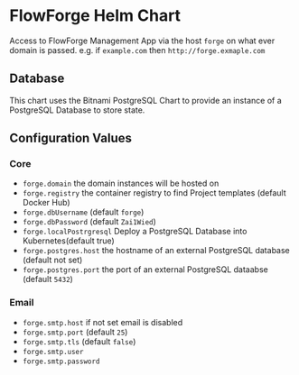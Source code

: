# FlowForge Helm Chart

Access to FlowForge Management App via the host `forge` on what ever domain is passed. e.g. if `example.com` then `http://forge.exmaple.com`

## Database

This chart uses the Bitnami PostgreSQL Chart to provide an instance of a PostgreSQL Database to store state.

## Configuration Values

### Core

 - `forge.domain` the domain instances will be hosted on
 - `forge.registry` the container registry to find Project templates (default Docker Hub)
 - `forge.dbUsername` (default `forge`)
 - `forge.dbPassword` (default `Zai1Wied`)
 - `forge.localPostrgresql` Deploy a PostgreSQL Database into Kubernetes(default true)
 - `forge.postgres.host` the hostname of an external PostgreSQL database (default not set)
 - `forge.postgres.port` the port of an external PostgreSQL dataabse (default `5432`)

### Email

 - `forge.smtp.host` if not set email is disabled
 - `forge.smtp.port` (default `25`)
 - `forge.smtp.tls` (default `false`)
 - `forge.smtp.user` 
 - `forge.smtp.password`